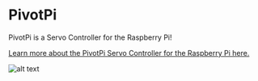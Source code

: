 # PivotPi
PivotPi is a Servo Controller for the Raspberry Pi!

[Learn more about the PivotPi Servo Controller for the Raspberry Pi here.](https://www.dexterindustries.com/pivotpi)

![alt text](https://raw.githubusercontent.com/DexterInd/PivotPi/master/pivotpi-header.jpg)
